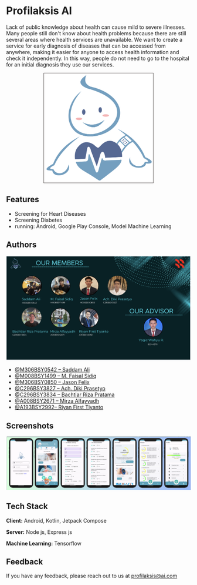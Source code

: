 # Profilaksis AI

<p>Lack of public knowledge about health can cause mild to severe illnesses. Many people still don't know about health problems because there are still several areas where health services are unavailable. We want to create a service for early diagnosis of diseases that can be accessed from anywhere, making it easier for anyone to access health information and check it independently. In this way, people do not need to go to the hospital for an initial diagnosis they use our services.</p>

<p align="center">
  <img src="https://github.com/Profilaksis/.github/blob/main/profile/img/Logo.png" alt="logo profilaksis" style="width: 300px; height: 300px;">
</p>

## Features

- Screening for Heart Diseases
- Screening Diabetes
- running: Android, Google Play Console, Model Machine Learning

## Authors
<p align="center">
  <img src="https://github.com/Profilaksis/.github/blob/main/profile/img/team.png" alt="our team" style=height: 400px;">
</p>

- [@M306BSY0542 – Saddam Ali](https://github.com/saddamalii)
- [@M008BSY1499 – M. Faisal Sidiq](https://github.com/faisalsidiq27)
- [@M306BSY0850 – Jason Felix](https://github.com/ecenn)
- [@C296BSY3827 – Ach. Diki Prasetyo](https://github.com/achdikiprasetyo)
- [@C296BSY3834 – Bachtiar Riza Pratama](https://github.com/bachtiarrizaa)
- [@A008BSY2671 – Mirza Alfayyadh](https://github.com/Mirzaalfayyadh)
- [@A193BSY2992– Riyan First Tiyanto](https://github.com/ryn-crypto)

## Screenshots

<p align="center">
  <img src="https://github.com/Profilaksis/.github/blob/main/profile/img/screenshoot.png" alt="Screenshot Application">
</p>

## Tech Stack

**Client:** Android, Kotlin, Jetpack Compose

**Server:** Node js, Express js

**Machine Learning:** Tensorflow

## Feedback

If you have any feedback, please reach out to us at profilaksis@ai.com

